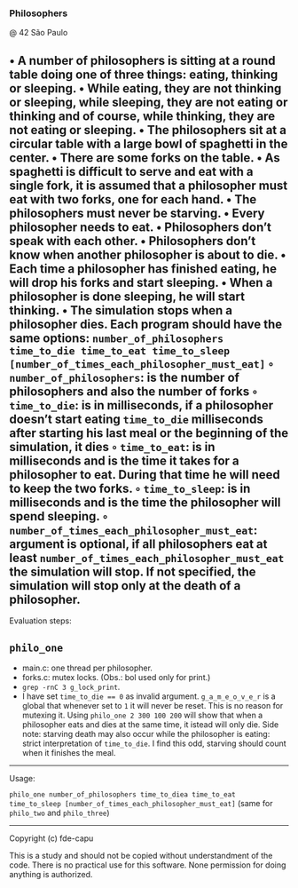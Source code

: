 ### Philosophers
@ 42 São Paulo

• A number of philosophers is sitting at a round table doing one of three things:
eating, thinking or sleeping.
• While eating, they are not thinking or sleeping, while sleeping, they are not eating
or thinking and of course, while thinking, they are not eating or sleeping.
• The philosophers sit at a circular table with a large bowl of spaghetti in the center.
• There are some forks on the table.
• As spaghetti is difficult to serve and eat with a single fork, it is assumed that a
philosopher must eat with two forks, one for each hand.
• The philosophers must never be starving.
• Every philosopher needs to eat.
• Philosophers don’t speak with each other.
• Philosophers don’t know when another philosopher is about to die.
• Each time a philosopher has finished eating, he will drop his forks and start sleeping.
• When a philosopher is done sleeping, he will start thinking.
• The simulation stops when a philosopher dies.
Each program should have the same options:
`number_of_philosophers time_to_die time_to_eat time_to_sleep [number_of_times_each_philosopher_must_eat]`
◦ `number_of_philosophers`: is the number of philosophers and also the number
of forks
◦ `time_to_die`: is in milliseconds, if a philosopher doesn’t start eating `time_to_die`
milliseconds after starting his last meal or the beginning of the simulation, it
dies
◦ `time_to_eat`: is in milliseconds and is the time it takes for a philosopher to
eat. During that time he will need to keep the two forks.
◦ `time_to_sleep`: is in milliseconds and is the time the philosopher will spend
sleeping.
◦ `number_of_times_each_philosopher_must_eat`: argument is optional, if all
philosophers eat at least `number_of_times_each_philosopher_must_eat` the
simulation will stop. If not specified, the simulation will stop only at the death
of a philosopher.
---

Evaluation steps:

## `philo_one`

- main.c: one thread per philosopher.
- forks.c: mutex locks. (Obs.: bol used only for print.)
- `grep -rnC 3 g_lock_print`.
- I have set `time_to_die == 0` as invalid argument.
  `g_a_m_e_o_v_e_r` is a global that whenever set to `1` it will never
  be reset. This is no reason for mutexing it.
  Using `philo_one 2 300 100 200` will show that when a philosopher
  eats and dies at the same time, it istead will only die.
  Side note: starving death may also occur while the philosopher is eating:
  strict interpretation of `time_to_die`. I find this odd, starving 
  should count when it finishes the meal.



---

Usage:

`philo_one number_of_philosophers time_to_diea time_to_eat time_to_sleep [number_of_times_each_philosopher_must_eat]`
(same for `philo_two` and `philo_three`)

---

Copyright (c) fde-capu

This is a study and should not be copied without understandment of the code. There is no practical use for this software. None permission for doing anything is authorized.
